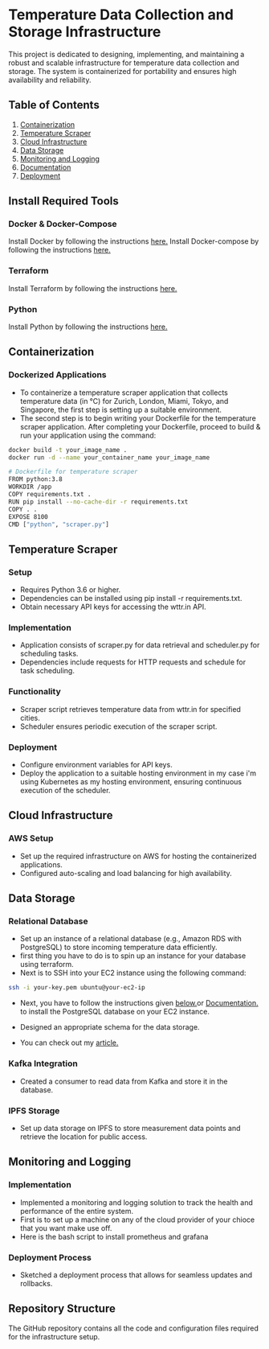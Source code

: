  # Temperature Data Collection and Storage Infrastructure
This project is dedicated to designing, implementing, and maintaining a robust and scalable infrastructure for temperature data collection and storage. The system is containerized for portability and ensures high availability and reliability.

## Table of Contents
1. [Containerization](#containerization)
2. [Temperature Scraper](#temperature-scraper)
3. [Cloud Infrastructure](#cloud-infrastructure)
4. [Data Storage](#data-storage)
5. [Monitoring and Logging](#monitoring-and-logging)
6. [Documentation](#documentation)
7. [Deployment](#deployment)

## Install Required Tools
### Docker & Docker-Compose
Install Docker by following the instructions <a href="https://docs.docker.com/engine/install/">here.</a>
Install Docker-compose by following the instructions <a href="https://docs.docker.com/compose/install/linux/">here.</a>
### Terraform
Install Terraform by following the instructions <a href="https://developer.hashicorp.com/terraform/install?product_intent=terraform">here.</a>
### Python
Install Python by following the instructions <a href="https://www.python.org/downloads/.">here.</a>


## Containerization

### Dockerized Applications
- To containerize  a temperature scraper application that collects temperature data (in °C) for Zurich,
London, Miami, Tokyo, and Singapore, the first step is setting up a suitable environment. 
- The second step is to begin writing your Dockerfile for the temperature scraper application. After completing your Dockerfile, proceed to build & run your application using the command:
```bash
docker build -t your_image_name .
docker run -d --name your_container_name your_image_name
```
```bash
# Dockerfile for temperature scraper
FROM python:3.8
WORKDIR /app
COPY requirements.txt .
RUN pip install --no-cache-dir -r requirements.txt
COPY . .
EXPOSE 8100
CMD ["python", "scraper.py"]
```

## Temperature Scraper
### Setup
- Requires Python 3.6 or higher.
- Dependencies can be installed using pip install -r requirements.txt.
- Obtain necessary API keys for accessing the wttr.in API.
 
### Implementation
- Application consists of scraper.py for data retrieval and scheduler.py for scheduling tasks.
- Dependencies include requests for HTTP requests and schedule for task scheduling.
### Functionality
- Scraper script retrieves temperature data from wttr.in for specified cities.
- Scheduler ensures periodic execution of the scraper script.
### Deployment
- Configure environment variables for API keys.
- Deploy the application to a suitable hosting environment in my case i'm using Kubernetes as my hosting environment, ensuring continuous execution of the scheduler.
## Cloud Infrastructure


### AWS Setup
- Set up the required infrastructure on AWS for hosting the containerized applications.
- Configured auto-scaling and load balancing for high availability.

## Data Storage

### Relational Database
- Set up an instance of a relational database (e.g., Amazon RDS with PostgreSQL) to store incoming temperature data efficiently.
- first thing you have to do is to spin up an instance for your database using terraform. 
- Next is to SSH into your EC2 instance using the following command: 
 ```bash
ssh -i your-key.pem ubuntu@your-ec2-ip
```
- Next, you have to follow the instructions given <a href="https://www.postgresql.org/download/linux/ubuntu/.">below.</a>or <a href="https://emmanuelibok505.medium.com/setting-up-a-postgresql-database-and-designing-an-appropriate-schema-915474a1e842/.">Documentation.</a> to install the PostgreSQL database on your EC2 instance. 

- Designed an appropriate schema for the data storage.
- You can check out my <a href="https://emmanuelibok505.medium.com/setting-up-a-postgresql-database-and-designing-an-appropriate-schema-915474a1e842/.">article.</a>

### Kafka Integration
- Created a consumer to read data from Kafka and store it in the database.

### IPFS Storage
- Set up data storage on IPFS to store measurement data points and retrieve the location for public access.

## Monitoring and Logging

### Implementation
- Implemented a monitoring and logging solution to track the health and performance of the entire system.
- First is to set up a machine on any of the cloud provider of your chioce that you want make use off.
- Here is the bash script to install prometheus and grafana                                           

### Deployment Process
- Sketched a deployment process that allows for seamless updates and rollbacks.

## Repository Structure
The GitHub repository contains all the code and configuration files required for the infrastructure setup.
